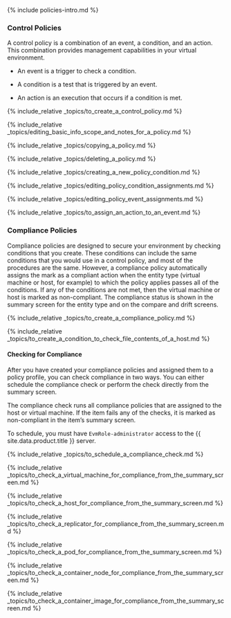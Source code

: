 {% include policies-intro.md %}

### Control Policies

A control policy is a combination of an event, a condition, and an action. This combination provides management capabilities in your virtual environment.

  - An event is a trigger to check a condition.

  - A condition is a test that is triggered by an event.

  - An action is an execution that occurs if a condition is met.

{% include_relative _topics/to_create_a_control_policy.md %}

{% include_relative
_topics/editing_basic_info_scope_and_notes_for_a_policy.md %}

{% include_relative _topics/copying_a_policy.md %}

{% include_relative _topics/deleting_a_policy.md %}

{% include_relative _topics/creating_a_new_policy_condition.md %}

{% include_relative _topics/editing_policy_condition_assignments.md
%}

{% include_relative _topics/editing_policy_event_assignments.md %}

{% include_relative _topics/to_assign_an_action_to_an_event.md
%}

### Compliance Policies

Compliance policies are designed to secure your environment by checking conditions that you create. These conditions can include the same conditions that you would use in a control policy, and most of the procedures are the same. However, a compliance policy automatically assigns the mark as a compliant action when the entity type (virtual machine or host, for example) to which the policy applies passes all of the conditions. If any of the conditions are not met, then the virtual machine or host is marked as non-compliant. The compliance status is shown in the summary screen for the entity type and on the compare and drift screens.

{% include_relative _topics/to_create_a_compliance_policy.md %}

{% include_relative
_topics/to_create_a_condition_to_check_file_contents_of_a_host.md
%}

#### Checking for Compliance

After you have created your compliance policies and assigned them to a policy profile, you can check compliance in two ways. You can either schedule the compliance check or perform the check directly from the summary screen.

The compliance check runs all compliance policies that are assigned to the host or virtual machine. If the item fails any of the checks, it is marked as non-compliant in the item’s summary screen.

<div class="note">

To schedule, you must have `EvmRole-administrator` access to the {{ site.data.product.title }} server.

</div>

{% include_relative _topics/to_schedule_a_compliance_check.md %}

{% include_relative
_topics/to_check_a_virtual_machine_for_compliance_from_the_summary_screen.md
%}

{% include_relative
_topics/to_check_a_host_for_compliance_from_the_summary_screen.md
%}

{% include_relative
_topics/to_check_a_replicator_for_compliance_from_the_summary_screen.md
%}

{% include_relative
_topics/to_check_a_pod_for_compliance_from_the_summary_screen.md
%}

{% include_relative
_topics/to_check_a_container_node_for_compliance_from_the_summary_screen.md
%}

{% include_relative
_topics/to_check_a_container_image_for_compliance_from_the_summary_screen.md
%}

